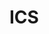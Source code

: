 
<!-- README.md is generated from README.Rmd. Please edit that file -->

# ICS

<!-- badges: start -->

<!-- badges: end -->
